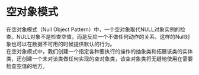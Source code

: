 # 空对象模式
在空对象模式（Null Object Pattern）中，一个空对象取代NULL对象实例的检查。NULL对象不是检查空值，而是反应一个不做任何动作的关系。这样的Null对象也可以在数据不可用的时候提供默认的行为。  
在空对象模式中，我们创建一个指定各种要执行的操作的抽象类和拓展该类的实体类，还创建一个未对该类做任何实现的空对象类，该空对象类将无缝地使用在需要检查空值的地方。


